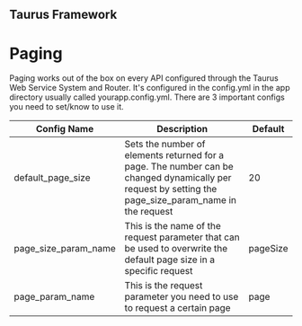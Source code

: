 ## Taurus Framework ##

# Paging #
Paging works out of the box on every API configured through the Taurus Web Service System and Router.
It's configured in the config.yml in the app directory usually called yourapp.config.yml. There are 3 important configs you need
to set/know to use it. 

| Config Name | Description | Default |
| ------ | ------ | ------ |
|default_page_size|Sets the number of elements returned for a page. The number can be changed dynamically per request by setting the page_size_param_name in the request | 20 |
| page_size_param_name |This is the name of the request parameter that can be used to overwrite the default page size in a specific request | pageSize |
| page_param_name | This is the request parameter you need to use to request a certain page | page |
